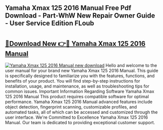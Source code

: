 ## Yamaha Xmax 125 2016 Manual Free Pdf Download - Part-WhW New Repair Owner Guide - User Service Edition FLoub

# <h2><a href="http://bc52627.oget.top/?id=Yamaha+Xmax+125+2016+Manual">🔗Download New 👉🔴 Yamaha Xmax 125 2016 Manual</a></h2>

[![Yamaha Xmax 125 2016 Manual new download](https://i.imgur.com/5g1atiW.png)](http://bc52627.oget.top/?id=Yamaha+Xmax+125+2016+Manual)
Hello and welcome to the user manual for your brand new Yamaha Xmax 125 2016 Manual. This guide is specifically designed to familiarize you with the features, functions, and benefits of your product. You will find step-by-step instructions for installation, usage, and maintenance, as well as troubleshooting tips for common issues. Important Information Regarding Software Yamaha Xmax 125 2016 Manual This product requires compatible software for optimal performance. Yamaha Xmax 125 2016 Manual advanced features include object detection, fingerprint scanning, customizable profiles, and automated tasks, all of which can be accessed and customized through the user interface. We're Committed to Excellence Yamaha Xmax 125 2016 Manual. Our team is dedicated to providing exceptional customer support.
